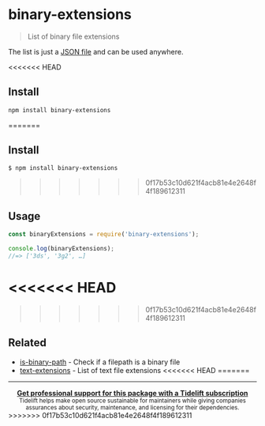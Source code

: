 # binary-extensions

> List of binary file extensions

The list is just a [JSON file](binary-extensions.json) and can be used anywhere.

<<<<<<< HEAD
## Install

```sh
npm install binary-extensions
```
=======

## Install

```
$ npm install binary-extensions
```

>>>>>>> 0f17b53c10d621f4acb81e4e2648f4f189612311

## Usage

```js
const binaryExtensions = require('binary-extensions');

console.log(binaryExtensions);
//=> ['3ds', '3g2', …]
```

<<<<<<< HEAD
=======

>>>>>>> 0f17b53c10d621f4acb81e4e2648f4f189612311
## Related

- [is-binary-path](https://github.com/sindresorhus/is-binary-path) - Check if a filepath is a binary file
- [text-extensions](https://github.com/sindresorhus/text-extensions) - List of text file extensions
<<<<<<< HEAD
=======


---

<div align="center">
	<b>
		<a href="https://tidelift.com/subscription/pkg/npm-binary-extensions?utm_source=npm-binary-extensions&utm_medium=referral&utm_campaign=readme">Get professional support for this package with a Tidelift subscription</a>
	</b>
	<br>
	<sub>
		Tidelift helps make open source sustainable for maintainers while giving companies<br>assurances about security, maintenance, and licensing for their dependencies.
	</sub>
</div>
>>>>>>> 0f17b53c10d621f4acb81e4e2648f4f189612311
